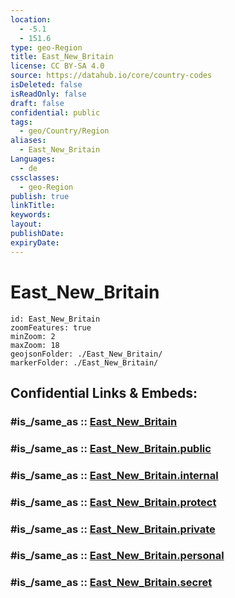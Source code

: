 ```yaml
---
location:
  - -5.1
  - 151.6
type: geo-Region
title: East_New_Britain
license: CC BY-SA 4.0
source: https://datahub.io/core/country-codes
isDeleted: false
isReadOnly: false
draft: false
confidential: public
tags:
  - geo/Country/Region
aliases:
  - East_New_Britain
Languages:
  - de
cssclasses:
  - geo-Region
publish: true
linkTitle:
keywords:
layout:
publishDate:
expiryDate:
---
```


# East_New_Britain

```leaflet
id: East_New_Britain
zoomFeatures: true 
minZoom: 2 
maxZoom: 18
geojsonFolder: ./East_New_Britain/
markerFolder: ./East_New_Britain/
```


## Confidential Links & Embeds: 

### #is_/same_as :: [East_New_Britain](/_Standards/Earth/Continent/Asia/Asia~South~East/Malay_Archipelago/Papua-New_Guinea/Provinces~Papua/East_New_Britain.md) 

### #is_/same_as :: [East_New_Britain.public](/_public/Earth/Continent/Asia/Asia~South~East/Malay_Archipelago/Papua-New_Guinea/Provinces~Papua/East_New_Britain.public.md) 

### #is_/same_as :: [East_New_Britain.internal](/_internal/Earth/Continent/Asia/Asia~South~East/Malay_Archipelago/Papua-New_Guinea/Provinces~Papua/East_New_Britain.internal.md) 

### #is_/same_as :: [East_New_Britain.protect](/_protect/Earth/Continent/Asia/Asia~South~East/Malay_Archipelago/Papua-New_Guinea/Provinces~Papua/East_New_Britain.protect.md) 

### #is_/same_as :: [East_New_Britain.private](/_private/Earth/Continent/Asia/Asia~South~East/Malay_Archipelago/Papua-New_Guinea/Provinces~Papua/East_New_Britain.private.md) 

### #is_/same_as :: [East_New_Britain.personal](/_personal/Earth/Continent/Asia/Asia~South~East/Malay_Archipelago/Papua-New_Guinea/Provinces~Papua/East_New_Britain.personal.md) 

### #is_/same_as :: [East_New_Britain.secret](/_secret/Earth/Continent/Asia/Asia~South~East/Malay_Archipelago/Papua-New_Guinea/Provinces~Papua/East_New_Britain.secret.md)

